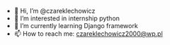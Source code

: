 - 👋 Hi, I’m @czareklechowicz
- 👀 I’m interested in internship python
- 🌱 I’m currently learning Django framework
- 📫 How to reach me: czareklechowicz2000@wp.pl


